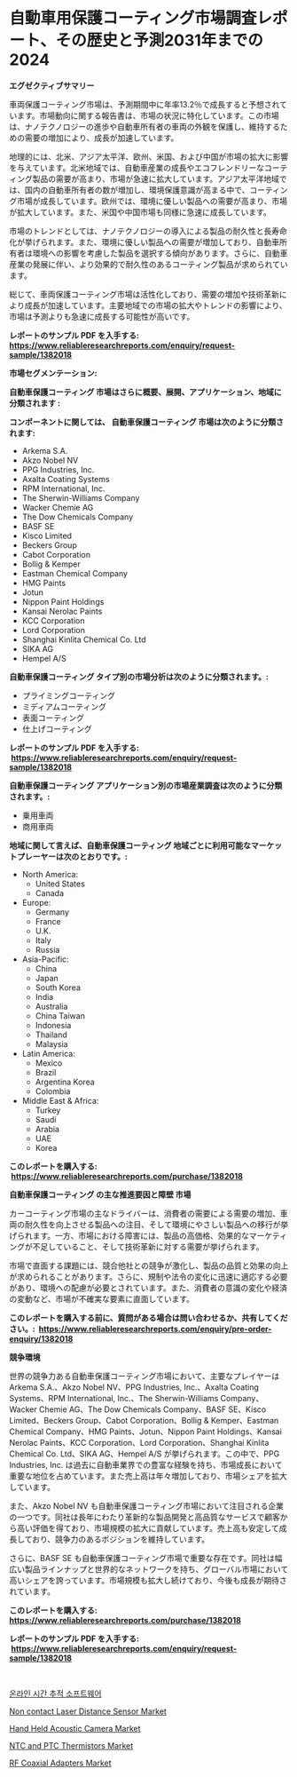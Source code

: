 <p><h1>自動車用保護コーティング市場調査レポート、その歴史と予測2031年までの2024</h1></p><p><strong>エグゼクティブサマリー</strong></p>
<p><p>車両保護コーティング市場は、予測期間中に年率13.2％で成長すると予想されています。市場動向に関する報告書は、市場の状況に特化しています。この市場は、ナノテクノロジーの進歩や自動車所有者の車両の外観を保護し、維持するための需要の増加により、成長が加速しています。</p><p>地理的には、北米、アジア太平洋、欧州、米国、および中国が市場の拡大に影響を与えています。北米地域では、自動車産業の成長やエコフレンドリーなコーティング製品の需要が高まり、市場が急速に拡大しています。アジア太平洋地域では、国内の自動車所有者の数が増加し、環境保護意識が高まる中で、コーティング市場が成長しています。欧州では、環境に優しい製品への需要が高まり、市場が拡大しています。また、米国や中国市場も同様に急速に成長しています。</p><p>市場のトレンドとしては、ナノテクノロジーの導入による製品の耐久性と長寿命化が挙げられます。また、環境に優しい製品への需要が増加しており、自動車所有者は環境への影響を考慮した製品を選択する傾向があります。さらに、自動車産業の発展に伴い、より効果的で耐久性のあるコーティング製品が求められています。</p><p>総じて、車両保護コーティング市場は活性化しており、需要の増加や技術革新により成長が加速しています。主要地域での市場の拡大やトレンドの影響により、市場は予測よりも急速に成長する可能性が高いです。</p></p>
<p><strong>レポートのサンプル PDF を入手する: <a href="https://www.reliableresearchreports.com/enquiry/request-sample/1382018">https://www.reliableresearchreports.com/enquiry/request-sample/1382018</a></strong></p>
<p><strong>市場セグメンテーション:</strong></p>
<p><strong> 自動車保護コーティング 市場はさらに概要、展開、アプリケーション、地域に分類されます :</strong></p>
<p><strong>コンポーネントに関しては、 自動車保護コーティング 市場は次のように分類されます: &nbsp;</strong></p>
<p><ul><li>Arkema S.A.</li><li>Akzo Nobel NV</li><li>PPG Industries, Inc.</li><li>Axalta Coating Systems</li><li>RPM International, Inc.</li><li>The Sherwin-Williams Company</li><li>Wacker Chemie AG</li><li>The Dow Chemicals Company</li><li>BASF SE</li><li>Kisco Limited</li><li>Beckers Group</li><li>Cabot Corporation</li><li>Bollig & Kemper</li><li>Eastman Chemical Company</li><li>HMG Paints</li><li>Jotun</li><li>Nippon Paint Holdings</li><li>Kansai Nerolac Paints</li><li>KCC Corporation</li><li>Lord Corporation</li><li>Shanghai Kinlita Chemical Co. Ltd</li><li>SIKA AG</li><li>Hempel A/S</li></ul></p>
<p><strong> 自動車保護コーティング タイプ別の市場分析は次のように分類されます。:</strong></p>
<p><ul><li>プライミングコーティング</li><li>ミディアムコーティング</li><li>表面コーティング</li><li>仕上げコーティング</li></ul></p>
<p><strong>レポートのサンプル PDF を入手する: &nbsp;<a href="https://www.reliableresearchreports.com/enquiry/request-sample/1382018">https://www.reliableresearchreports.com/enquiry/request-sample/1382018</a></strong></p>
<p><strong> 自動車保護コーティング アプリケーション別の市場産業調査は次のように分類されます。:</strong></p>
<p><ul><li>乗用車両</li><li>商用車両</li></ul></p>
<p><strong>地域に関して言えば、自動車保護コーティング 地域ごとに利用可能なマーケットプレーヤーは次のとおりです。:</strong></p>
<p><ul>
    <li>
        North America:
        <ul>
            <li>United States</li>
            <li>Canada</li>
        </ul>
    </li>
    <li>
        Europe:
        <ul>
            <li>Germany</li>
            <li>France</li>
            <li>U.K.</li>
            <li>Italy</li>
            <li>Russia</li>
        </ul>
    </li>
    <li>
        Asia-Pacific:
        <ul>
            <li>China</li>
            <li>Japan</li>
            <li>South Korea</li>
            <li>India</li>
            <li>Australia</li>
            <li>China Taiwan</li>
            <li>Indonesia</li>
            <li>Thailand</li>
            <li>Malaysia</li>
        </ul>
    </li>
    <li>
        Latin America:
        <ul>
            <li>Mexico</li>
            <li>Brazil</li>
            <li>Argentina Korea</li>
            <li>Colombia</li>
        </ul>
    </li>
    <li>
        Middle East & Africa:
        <ul>
            <li>Turkey</li>
            <li>Saudi</li>
            <li>Arabia</li>
            <li>UAE</li>
            <li>Korea</li>
        </ul>
    </li>
    </ul></p>
<p><strong>このレポートを購入する: &nbsp;<a href="https://www.reliableresearchreports.com/purchase/1382018">https://www.reliableresearchreports.com/purchase/1382018</a></strong></p>
<p><strong>自動車保護コーティング の主な推進要因と障壁 市場</strong></p>
<p><p>カーコーティング市場の主なドライバーは、消費者の需要による需要の増加、車両の耐久性を向上させる製品への注目、そして環境にやさしい製品への移行が挙げられます。一方、市場における障害には、製品の高価格、効果的なマーケティングが不足していること、そして技術革新に対する需要が挙げられます。</p><p>市場で直面する課題には、競合他社との競争が激化し、製品の品質と効果の向上が求められることがあります。さらに、規制や法令の変化に迅速に適応する必要があり、環境への配慮が必要とされています。また、消費者の意識の変化や経済の変動など、市場が不確実な要素に直面しています。</p></p>
<p><strong>このレポートを購入する前に、質問がある場合は問い合わせるか、共有してください。:&nbsp; <a href="https://www.reliableresearchreports.com/enquiry/pre-order-enquiry/1382018">https://www.reliableresearchreports.com/enquiry/pre-order-enquiry/1382018</a></strong></p>
<p><strong>競争環境</strong></p>
<p><p>世界の競争力ある自動車保護コーティング市場において、主要なプレイヤーは Arkema S.A.、Akzo Nobel NV、PPG Industries, Inc.、Axalta Coating Systems、RPM International, Inc.、The Sherwin-Williams Company、Wacker Chemie AG、The Dow Chemicals Company、BASF SE、Kisco Limited、Beckers Group、Cabot Corporation、Bollig & Kemper、Eastman Chemical Company、HMG Paints、Jotun、Nippon Paint Holdings、Kansai Nerolac Paints、KCC Corporation、Lord Corporation、Shanghai Kinlita Chemical Co. Ltd、SIKA AG、Hempel A/S が挙げられます。この中で、PPG Industries, Inc. は過去に自動車業界での豊富な経験を持ち、市場成長において重要な地位を占めています。また売上高は年々増加しており、市場シェアを拡大しています。</p><p>また、Akzo Nobel NV も自動車保護コーティング市場において注目される企業の一つです。同社は長年にわたり革新的な製品開発と高品質なサービスで顧客から高い評価を得ており、市場規模の拡大に貢献しています。売上高も安定して成長しており、競争力のあるポジションを維持しています。</p><p>さらに、BASF SE も自動車保護コーティング市場で重要な存在です。同社は幅広い製品ラインナップと世界的なネットワークを持ち、グローバル市場において高いシェアを誇っています。市場規模も拡大し続けており、今後も成長が期待されています。</p></p>
<p><strong>このレポートを購入する: &nbsp; <a href="https://www.reliableresearchreports.com/purchase/1382018">https://www.reliableresearchreports.com/purchase/1382018</a></strong></p>
<p><strong>レポートのサンプル PDF を入手する: &nbsp;<a href="https://www.reliableresearchreports.com/enquiry/request-sample/1382018">https://www.reliableresearchreports.com/enquiry/request-sample/1382018</a></strong><strong></strong></p>
<p>&nbsp;</p>
<p><p><a href="https://github.com/CorEmtymerich56566/Market-Research-Report-List-1/blob/main/175795411318.md">온라인 시간 추적 소프트웨어</a></p><p><a href="https://medium.com/@walterbradley1944/non-contact-laser-distance-sensor-market-the-key-to-successful-business-strategy-forecast-till-b6271891e81a">Non contact Laser Distance Sensor Market</a></p><p><a href="https://medium.com/@danielardb654/hand-held-acoustic-camera-market-analysis-its-cagr-market-segmentation-and-global-industry-eef6c7d93b48">Hand Held Acoustic Camera Market</a></p><p><a href="https://github.com/joannagoyvaerts/Market-Research-Report-List-2/blob/main/ntc-and-ptc-thermistors-market.md">NTC and PTC Thermistors Market</a></p><p><a href="https://github.com/lubmix/Market-Research-Report-List-2/blob/main/rf-coaxial-adapters-market.md">RF Coaxial Adapters Market</a></p></p>